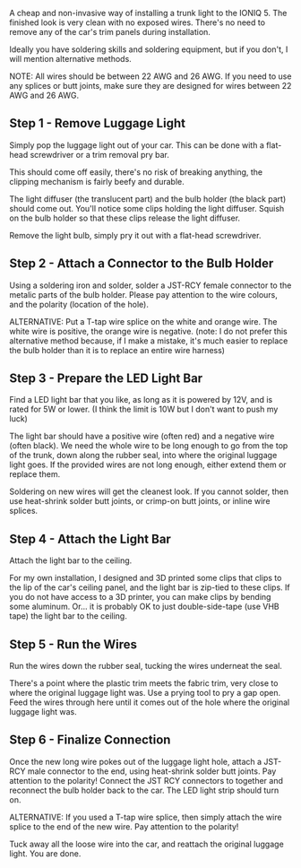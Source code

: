 A cheap and non-invasive way of installing a trunk light to the IONIQ 5. The finished look is very clean with no exposed wires. There's no need to remove any of the car's trim panels during installation.

Ideally you have soldering skills and soldering equipment, but if you don't, I will mention alternative methods.

NOTE: All wires should be between 22 AWG and 26 AWG. If you need to use any splices or butt joints, make sure they are designed for wires between 22 AWG and 26 AWG.

Step 1 - Remove Luggage Light
-----------------------------

Simply pop the luggage light out of your car. This can be done with a flat-head screwdriver or a trim removal pry bar.

This should come off easily, there's no risk of breaking anything, the clipping mechanism is fairly beefy and durable.

The light diffuser (the translucent part) and the bulb holder (the black part) should come out. You'll notice some clips holding the light diffuser. Squish on the bulb holder so that these clips release the light diffuser.

Remove the light bulb, simply pry it out with a flat-head screwdriver.

Step 2 - Attach a Connector to the Bulb Holder
----------------------------------------------

Using a soldering iron and solder, solder a JST-RCY female connector to the metalic parts of the bulb holder. Please pay attention to the wire colours, and the polarity (location of the hole).

ALTERNATIVE: Put a T-tap wire splice on the white and orange wire. The white wire is positive, the orange wire is negative. (note: I do not prefer this alternative method because, if I make a mistake, it's much easier to replace the bulb holder than it is to replace an entire wire harness)

Step 3 - Prepare the LED Light Bar
----------------------------------

Find a LED light bar that you like, as long as it is powered by 12V, and is rated for 5W or lower. (I think the limit is 10W but I don't want to push my luck)

The light bar should have a positive wire (often red) and a negative wire (often black). We need the whole wire to be long enough to go from the top of the trunk, down along the rubber seal, into where the original luggage light goes. If the provided wires are not long enough, either extend them or replace them.

Soldering on new wires will get the cleanest look. If you cannot solder, then use heat-shrink solder butt joints, or crimp-on butt joints, or inline wire splices.

Step 4 - Attach the Light Bar
-----------------------------

Attach the light bar to the ceiling.

For my own installation, I designed and 3D printed some clips that clips to the lip of the car's ceiling panel, and the light bar is zip-tied to these clips. If you do not have access to a 3D printer, you can make clips by bending some aluminum. Or... it is probably OK to just double-side-tape (use VHB tape) the light bar to the ceiling.

Step 5 - Run the Wires
----------------------

Run the wires down the rubber seal, tucking the wires underneat the seal.

There's a point where the plastic trim meets the fabric trim, very close to where the original luggage light was. Use a prying tool to pry a gap open. Feed the wires through here until it comes out of the hole where the original luggage light was.

Step 6 - Finalize Connection
----------------------------

Once the new long wire pokes out of the luggage light hole, attach a JST-RCY male connector to the end, using heat-shrink solder butt joints. Pay attention to the polarity! Connect the JST RCY connectors to together and reconnect the bulb holder back to the car. The LED light strip should turn on.

ALTERNATIVE: If you used a T-tap wire splice, then simply attach the wire splice to the end of the new wire. Pay attention to the polarity!

Tuck away all the loose wire into the car, and reattach the original luggage light. You are done.
